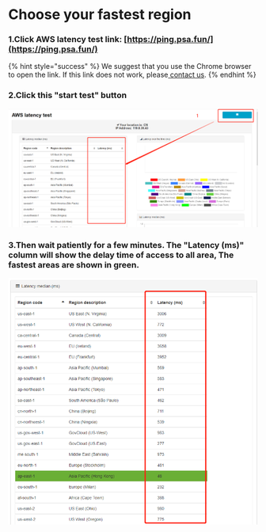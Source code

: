# Choose your fastest region

### 1.Click AWS latency test link:  [https://ping.psa.fun/](https://ping.psa.fun/)

{% hint style="success" %}
We suggest that you use the Chrome browser to open the link. If this link does not work,  please[ contact us](../tech-support/online-support.md).
{% endhint %}

### 2.Click this "start test" button

![](../.gitbook/assets/image%20%2814%29.png)

### 3.Then wait patiently for a few minutes. The "Latency \(ms\)" column will show the delay time of access to all area, The fastest areas are shown in green.

![](../.gitbook/assets/image%20%2816%29.png)



